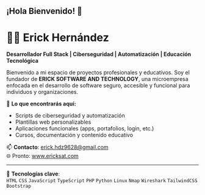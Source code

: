 ## ¡Hola Bienvenido! 👋

# 👨‍💻 Erick Hernández
**Desarrollador Full Stack | Ciberseguridad | Automatización | Educación Tecnológica**

Bienvenido a mi espacio de proyectos profesionales y educativos. Soy el fundador de **ERICK SOFTWARE AND TECHNOLOGY**, una microempresa enfocada en el desarrollo de software seguro, accesible y funcional para individuos y organizaciones.

🚀 **Lo que encontrarás aquí:**
- Scripts de ciberseguridad y automatización
- Plantillas web personalizables
- Aplicaciones funcionales (apps, portafolios, login, etc.)
- Cursos, documentación y contenido educativo

📫 **Contacto**: erick.hdz9628@gmail.com  
🌐 Pronto: www.ericksat.com

---

🔐 **Tecnologías clave**:  
`HTML` `CSS` `JavaScript` `TypeScript` `PHP` `Python` `Linux` `Nmap` `Wireshark` `TailwindCSS` `Bootstrap`
